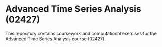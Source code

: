 # Advanced Time Series Analysis (02427)

This repository contains coursework and computational exercises for the Advanced Time Series Analysis course (02427).

